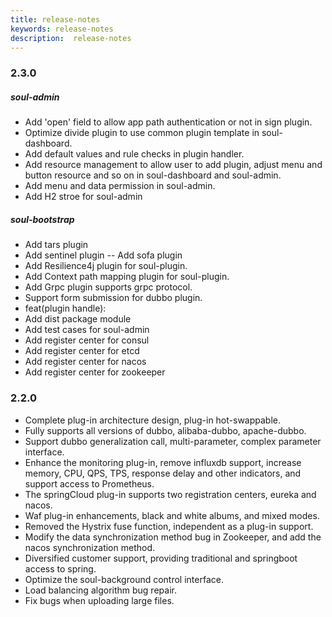 ```yaml
---
title: release-notes
keywords: release-notes
description:  release-notes
---
```


### 2.3.0

##### soul-admin
- Add 'open' field to allow app path authentication or not in sign plugin. 
- Optimize divide plugin to use common plugin template in soul-dashboard. 
- Add default values and rule checks in plugin handler. 
- Add resource management to allow user to add plugin, adjust menu and button resource and so on in soul-dashboard and soul-admin.
- Add menu and data permission in soul-admin. 
- Add H2 stroe for soul-admin 
##### soul-bootstrap
- Add tars plugin 
- Add sentinel plugin
-- Add sofa plugin 
- Add Resilience4j plugin for soul-plugin. 
- Add Context path mapping plugin for soul-plugin. 
- Add Grpc plugin supports grpc protocol. 
- Support form submission for dubbo plugin.
- feat(plugin handle): 
- Add dist package module 
- Add test cases for soul-admin 
- Add register center for consul 
- Add register center for etcd 
- Add register center for nacos 
- Add register center for zookeeper 


### 2.2.0
- Complete plug-in architecture design, plug-in hot-swappable.
- Fully supports all versions of dubbo, alibaba-dubbo, apache-dubbo.
- Support dubbo generalization call, multi-parameter, complex parameter interface.
- Enhance the monitoring plug-in, remove influxdb support, increase memory, CPU, QPS, TPS, response delay and other indicators, and support access to Prometheus.
- The springCloud plug-in supports two registration centers, eureka and nacos.
- Waf plug-in enhancements, black and white albums, and mixed modes.
- Removed the Hystrix fuse function, independent as a plug-in support.
- Modify the data synchronization method bug in Zookeeper, and add the nacos synchronization method.
- Diversified customer support, providing traditional and springboot access to spring.
- Optimize the soul-background control interface.
- Load balancing algorithm bug repair.
- Fix bugs when uploading large files.
